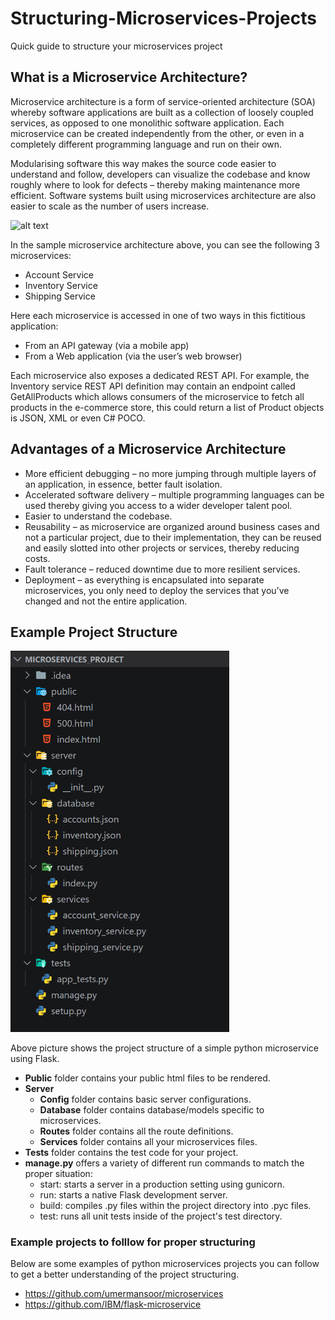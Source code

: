 # Structuring-Microservices-Projects
Quick guide to structure your microservices project

## What is a Microservice Architecture?
Microservice architecture is a form of service-oriented architecture (SOA) whereby software applications are built as a collection of loosely coupled services, as opposed to one monolithic software application.  Each microservice can be created independently from the other, or even in a completely different programming language and run on their own.

Modularising software this way makes the source code easier to understand and follow, developers can visualize the codebase and know roughly where to look for defects – thereby making maintenance more efficient. Software systems built using microservices architecture are also easier to scale as the number of users increase.

![alt text](https://www.devteam.space/wp-content/uploads/2018/04/image006-1.jpg)

In the sample microservice architecture above, you can see the following 3 microservices:

- Account Service
- Inventory Service
- Shipping Service

Here each microservice is accessed in one of two ways in this fictitious application:

- From an API gateway (via a mobile app)
- From a Web application (via the user’s web browser)

Each microservice also exposes a dedicated REST API. For example, the Inventory service REST API definition may contain an endpoint called GetAllProducts which allows consumers of the microservice to fetch all products in the e-commerce store, this could return a list of Product objects is JSON, XML or even C# POCO.

## Advantages of a Microservice Architecture
- More efficient debugging – no more jumping through multiple layers of an application, in essence, better fault isolation.
- Accelerated software delivery – multiple programming languages can be used thereby giving you access to a wider developer talent pool.
- Easier to understand the codebase.
- Reusability – as microservice are organized around business cases and not a particular project, due to their implementation, they can be reused and easily slotted into other projects or services, thereby reducing costs.
- Fault tolerance – reduced downtime due to more resilient services.
- Deployment – as everything is encapsulated into separate microservices, you only need to deploy the services that you’ve changed and not the entire application.

## Example Project Structure
<p align="left">
  <img src="https://github.com/NitheshSinghSanjay/Structuring-Microservices-Projects/blob/master/microservices_structure.PNG" width="350" title="Sample Microservices Project Structure">
</p>

Above picture shows the project structure of a simple python microservice using Flask.
- **Public** folder contains your public html files to be rendered.
- **Server**
     - **Config** folder contains basic server configurations.
     - **Database** folder contains database/models specific to microservices.
     - **Routes** folder contains all the route definitions.
     - **Services** folder contains all your microservices files.
- **Tests** folder contains the test code for your project.
- **manage.py** offers a variety of different run commands to match the proper situation:
     - start: starts a server in a production setting using gunicorn.
     - run: starts a native Flask development server.
     - build: compiles .py files within the project directory into .pyc files.
     - test: runs all unit tests inside of the project's test directory.

### Example projects to folllow for proper structuring
Below are some examples of python microservices projects you can follow to get a better understanding of the project structuring.

- https://github.com/umermansoor/microservices
- https://github.com/IBM/flask-microservice
